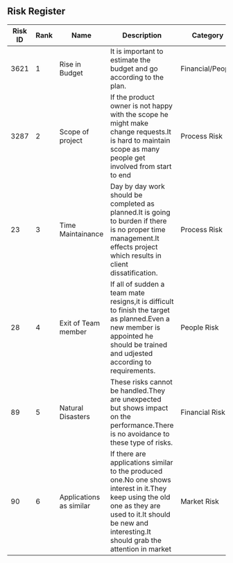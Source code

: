 ## Risk Register

Risk ID| Rank | Name | Description | Category | Root Cause | Triggers | Responses | Risk Owner | Probability | Impact | Status | 
---|---|---|---|---|---|---|---|---|---|---|---|
3621| 1 | Rise in Budget | It is important to estimate the budget and go according to the plan.| Financial/People | Improper estimations | Rise   in salaries | Risk Acceptance | Financial Manager | High | High | Prediction |
3287| 2 |Scope of project | If the product owner is not happy with the scope he might make change requests.It is hard to maintain scope as many people get involved from start to end| Process Risk | Improper Scope estimations/Improper deliverable | Product owners dissatisfaction | Risk Mitigation | Project Manager | High | High | Prediction |
23| 3 | Time Maintainance| Day by day work should be completed as planned.It is going to burden if there is no proper time management.It effects project which results in client dissatification.| Process Risk | wrong estimation of time | unable to finish the scheduled work on time | Risk Mitigation | Project Manager & Team | Medium | High | Expected |
28| 4 | Exit of Team member  |  If all of sudden a team mate resigns,it is difficult to finish the target as planned.Even a new member is appointed he should be trained and udjested according to requirements.| People Risk | lack of enthusiasm | dissatisfied team member | Risk Mitigation | Project Manager | Low| Medium| Expected | 
89| 5 | Natural Disasters | These risks cannot be handled.They are unexpected but shows impact on the performance.There is no avoidance to these type of risks. | Financial Risk | Not having a disaster recovery methods | Not being prepared | Risk Acceptance | Organization | low | High| Anticipated |
90| 6 |  Applications as similar | If there are applications similar to the produced one.No one shows interest in it.They keep using the old one as they are used to it.It should be new and interesting.It should grab the attention in market | Market Risk | Existing similar applications | Applications | Risk Acceptance | Program manager | High |High| Mitigated| 